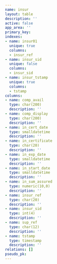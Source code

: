 ```yaml
---
name: insur
layout: table
description: ''
active: false
app_area: ''
primary_key: 
indexes:
- name: insur01
  unique: true
  columns:
  - insur_ref
- name: insur_sid
  unique: false
  columns:
  - insur_sid
- name: insur_tstamp
  unique: true
  columns:
  - tstamp
columns:
- name: comp_avail
  type: char(200)
  description: ''
- name: comp_display
  type: char(200)
  description: ''
- name: in_cert_date
  type: smalldatetime
  description: ''
- name: in_certificate
  type: char(20)
  description: ''
- name: in_exp_date
  type: smalldatetime
  description: ''
- name: in_start_date
  type: smalldatetime
  description: ''
- name: in_sum_assured
  type: numeric(10,0)
  description: ''
- name: insur_ref
  type: char(20)
  description: ''
- name: insur_sid
  type: int(4)
  description: ''
- name: sup_ref
  type: char(12)
  description: ''
- name: tstamp
  type: timestamp
  description: ''
relations: []
pseudo_pk: 
---
```


